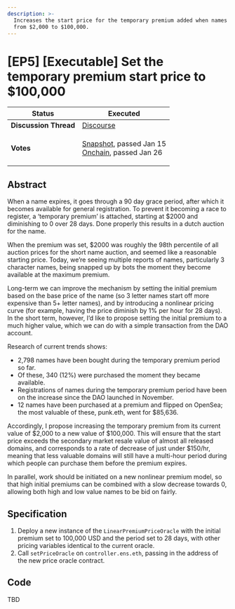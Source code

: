 ```yaml
---
description: >-
  Increases the start price for the temporary premium added when names expire
  from $2,000 to $100,000.
---
```


# \[EP5] \[Executable] Set the temporary premium start price to $100,000

| **Status**            | Executed                                                                                                                                                                                                                                                                                                                                                                        |
| --------------------- | ------------------------------------------------------------------------------------------------------------------------------------------------------------------------------------------------------------------------------------------------------------------------------------------------------------------------------------------------------------------------------- |
| **Discussion Thread** | [Discourse](https://discuss.ens.domains/t/executable-set-the-temporary-premium-start-price-to-100-000)                                                                                                                                                                                                                                                                          |
| **Votes**             | <p><a href="https://snapshot.org/#/ens.eth/proposal/0xf854140e16ab96eaed7bbd783f31b441ff5122efc8c002632396df9b7d20342d">Snapshot</a>, passed Jan 15<br><a href="https://www.withtally.com/governance/eip155:1:0x323A76393544d5ecca80cd6ef2A560C6a395b7E3/proposal/65967822514040846992464797266243157509206510058326665394616765053720727454968">Onchain</a>, passed Jan 26</p> |

## Abstract

When a name expires, it goes through a 90 day grace period, after which it becomes available for general registration. To prevent it becoming a race to register, a ‘temporary premium’ is attached, starting at $2000 and diminishing to 0 over 28 days. Done properly this results in a dutch auction for the name.

When the premium was set, $2000 was roughly the 98th percentile of all auction prices for the short name auction, and seemed like a reasonable starting price. Today, we’re seeing multiple reports of names, particularly 3 character names, being snapped up by bots the moment they become available at the maximum premium.

Long-term we can improve the mechanism by setting the initial premium based on the base price of the name (so 3 letter names start off more expensive than 5+ letter names), and by introducing a nonlinear pricing curve (for example, having the price diminish by 1% per hour for 28 days). In the short term, however, I’d like to propose setting the initial premium to a much higher value, which we can do with a simple transaction from the DAO account.

Research of current trends shows:

* 2,798 names have been bought during the temporary premium period so far.
* Of these, 340 (12%) were purchased the moment they became available.
* Registrations of names during the temporary premium period have been on the increase since the DAO launched in November.
* 12 names have been purchased at a premium and flipped on OpenSea; the most valuable of these, punk.eth, went for $85,636.

Accordingly, I propose increasing the temporary premium from its current value of $2,000 to a new value of $100,000. This will ensure that the start price exceeds the secondary market resale value of almost all released domains, and corresponds to a rate of decrease of just under $150/hr, meaning that less valuable domains will still have a multi-hour period during which people can purchase them before the premium expires.

In parallel, work should be initiated on a new nonlinear premium model, so that high initial premiums can be combined with a slow decrease towards 0, allowing both high and low value names to be bid on fairly.

## Specification <a href="#specification-3" id="specification-3"></a>

1. Deploy a new instance of the `LinearPremiumPriceOracle` with the initial premium set to 100,000 USD and the period set to 28 days, with other pricing variables identical to the current oracle.
2. Call `setPriceOracle` on `controller.ens.eth`, passing in the address of the new price oracle contract.

## Code <a href="#code-4" id="code-4"></a>

TBD
